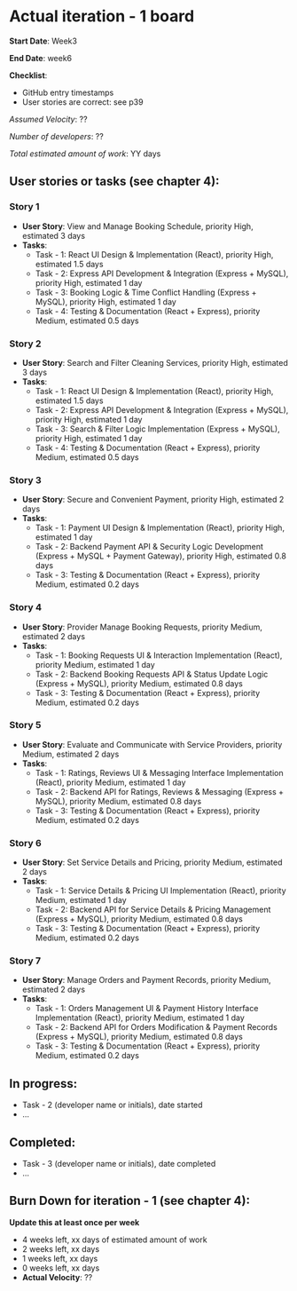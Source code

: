 # Actual iteration - 1 board

**Start Date**: Week3

**End Date**: week6

**Checklist**:

  * GitHub entry timestamps
  * User stories are correct: see p39

*Assumed Velocity*: ?? 

*Number of developers*: ??

*Total estimated amount of work*: YY days

## User stories or tasks (see chapter 4):

### Story 1

  * **User Story**: View and Manage Booking Schedule, priority High, estimated 3 days
  * **Tasks**:
    * Task - 1: React UI Design & Implementation (React), priority High, estimated 1.5 days
    * Task - 2: Express API Development & Integration (Express + MySQL), priority High, estimated 1 day
    * Task - 3: Booking Logic & Time Conflict Handling (Express + MySQL), priority High, estimated 1 day
    * Task - 4: Testing & Documentation (React + Express), priority Medium, estimated 0.5 days

### Story 2

  * **User Story**: Search and Filter Cleaning Services, priority High, estimated 3 days
  * **Tasks**:
    * Task - 1: React UI Design & Implementation (React), priority High, estimated 1.5 days
    * Task - 2: Express API Development & Integration (Express + MySQL), priority High, estimated 1 day
    * Task - 3: Search & Filter Logic Implementation (Express + MySQL), priority High, estimated 1 day
    * Task - 4: Testing & Documentation (React + Express), priority Medium, estimated 0.5 days

### Story 3

  * **User Story**: Secure and Convenient Payment, priority High, estimated 2 days
  * **Tasks**:
    * Task - 1: Payment UI Design & Implementation (React), priority High, estimated 1 day
    * Task - 2: Backend Payment API & Security Logic Development (Express + MySQL + Payment Gateway), priority High, estimated 0.8 days
    * Task - 3: Testing & Documentation (React + Express), priority Medium, estimated 0.2 days

### Story 4

  * **User Story**: Provider Manage Booking Requests, priority Medium, estimated 2 days
  * **Tasks**:
    * Task - 1: Booking Requests UI & Interaction Implementation (React), priority Medium, estimated 1 day
    * Task - 2: Backend Booking Requests API & Status Update Logic (Express + MySQL), priority Medium, estimated 0.8 days
    * Task - 3: Testing & Documentation (React + Express), priority Medium, estimated 0.2 days

### Story 5

  * **User Story**: Evaluate and Communicate with Service Providers, priority Medium, estimated 2 days
  * **Tasks**:
    * Task - 1: Ratings, Reviews UI & Messaging Interface Implementation (React), priority Medium, estimated 1 day
    * Task - 2: Backend API for Ratings, Reviews & Messaging (Express + MySQL), priority Medium, estimated 0.8 days
    * Task - 3: Testing & Documentation (React + Express), priority Medium, estimated 0.2 days

### Story 6

  * **User Story**: Set Service Details and Pricing, priority Medium, estimated 2 days
  * **Tasks**:
    * Task - 1: Service Details & Pricing UI Implementation (React), priority Medium, estimated 1 day
    * Task - 2: Backend API for Service Details & Pricing Management (Express + MySQL), priority Medium, estimated 0.8 days
    * Task - 3: Testing & Documentation (React + Express), priority Medium, estimated 0.2 days

### Story 7

  * **User Story**: Manage Orders and Payment Records, priority Medium, estimated 2 days
  * **Tasks**:
    * Task - 1: Orders Management UI & Payment History Interface Implementation (React), priority Medium, estimated 1 day
    * Task - 2: Backend API for Orders Modification & Payment Records (Express + MySQL), priority Medium, estimated 0.8 days
    * Task - 3: Testing & Documentation (React + Express), priority Medium, estimated 0.2 days

## In progress:

  * Task - 2 (developer name or initials), date started
  * ...

## Completed:

  * Task - 3 (developer name or initials), date completed
  * ...

## Burn Down for iteration - 1 (see chapter 4):

**Update this at least once per week**

  * 4 weeks left, xx days of estimated amount of work
  * 2 weeks left, xx days
  * 1 weeks left, xx days
  * 0 weeks left, xx days
  * **Actual Velocity**: ??